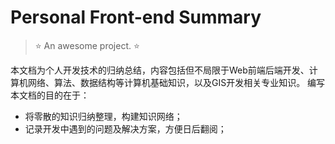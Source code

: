 # Personal Front-end Summary
> :star: An awesome project. :star:     

本文档为个人开发技术的归纳总结，内容包括但不局限于Web前端后端开发、计算机网络、算法、数据结构等计算机基础知识，以及GIS开发相关专业知识。 编写本文档的目的在于：
- 将零散的知识归纳整理，构建知识网络；
- 记录开发中遇到的问题及解决方案，方便日后翻阅；

